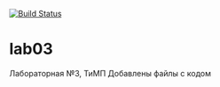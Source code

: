 [![Build Status](https://travis-ci.org/kit10000000/lab05.svg?branch=master)](https://travis-ci.org/kit10000000/lab05)
# lab03
Лабораторная №3, ТиМП
Добавлены файлы с кодом
